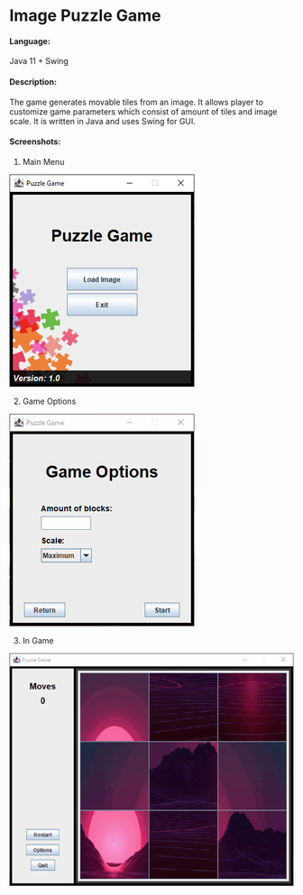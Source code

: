 # Image Puzzle Game
#### Language:
Java 11 + Swing
#### Description:
The game generates movable tiles from an image. It allows player to customize game parameters which consist of amount of tiles and image scale. It is written in Java and uses Swing for GUI.
#### Screenshots:

1. Main Menu

![1. Main Menu](https://raw.githubusercontent.com/mn-shpd/image_puzzle_game/master/screenshots/main_menu.png)

2. Game Options

![2. Game Options](https://raw.githubusercontent.com/mn-shpd/image_puzzle_game/master/screenshots/game_options.gif)

3. In Game

![3. In Game](https://github.com/mn-shpd/image_puzzle_game/blob/master/screenshots/in_game.gif)
